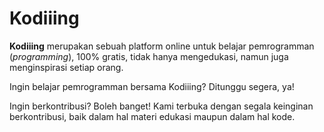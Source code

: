 # Kodiiing

**Kodiiing** merupakan sebuah platform online untuk belajar pemrogramman (_programming_),
100% gratis, tidak hanya mengedukasi, namun juga menginspirasi setiap orang.

Ingin belajar pemrogramman bersama Kodiiing? Ditunggu segera, ya!

Ingin berkontribusi? Boleh banget! Kami terbuka dengan segala keinginan berkontribusi,
baik dalam hal materi edukasi maupun dalam hal kode.
